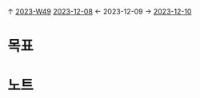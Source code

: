 
↑ [2023-W49](2023-W49.md)
[2023-12-08](2023-12-08.md) ← 2023-12-09 → [2023-12-10](2023-12-10.md)


# 목표



# 노트




